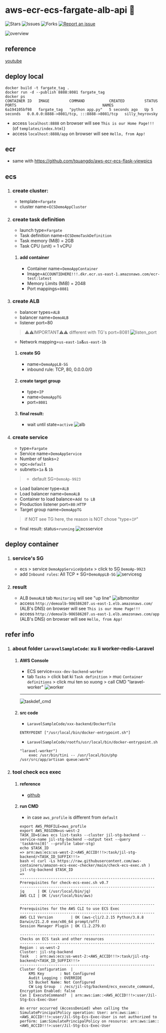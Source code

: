 # aws-ecr-ecs-fargate-alb-api 🐳

![Stars](https://img.shields.io/github/stars/tquangdo/aws-ecr-ecs-fargate-alb-api?color=f05340)
![Issues](https://img.shields.io/github/issues/tquangdo/aws-ecr-ecs-fargate-alb-api?color=f05340)
![Forks](https://img.shields.io/github/forks/tquangdo/aws-ecr-ecs-fargate-alb-api?color=f05340)
[![Report an issue](https://img.shields.io/badge/Support-Issues-green)](https://github.com/tquangdo/aws-ecr-ecs-fargate-alb-api/issues/new)

![overview](screenshots/overview.png)

## reference
[youtube](https://www.youtube.com/watch?v=o7s-eigrMAI&list=PL9nWRykSBSFihWbXBDX57EdpOmZxpUaVR&index=2)

## deploy local
```shell
docker build -t fargate_tag .
docker run -d --publish 8888:8081 fargate_tag
docker ps
CONTAINER ID   IMAGE         COMMAND           CREATED         STATUS         PORTS                                       NAMES
6a194105bf98   fargate_tag   "python app.py"   5 seconds ago   Up 5 seconds   0.0.0.0:8888->8081/tcp, :::8888->8081/tcp   silly_heyrovsky
```
+ access `localhost:8888` on browser will see `This is our Home Page!!!` (of `templates/index.html`)
+ access `localhost:8888/app` on browser will see `Hello, from App!`

## ecr
+ same with https://github.com/tquangdo/aws-ecr-ecs-flask-viewpics

## ecs
1. ### create cluster:
    + template=`Fargate`
    + cluster name=`ECSDemoAppCluster`
1. ### create task definition
    + launch type=`Fargate`
    + Task definition name=`ECSDemoTaskDefinition`
    + Task memory (MiB) = 2GB
    + Task CPU (unit) = 1 vCPU
    1. #### add container
        + Container name=`DemoAppContainer`
        + Image=`ACCOUNTIDHERE!!!.dkr.ecr.us-east-1.amazonaws.com/ecr-test:latest`
        + Memory Limits (MiB) = 2048
        + Port mappings=`8081`
1. ### create ALB
    + balancer types=`ALB`
    + balancer name=`DemoALB`
    + listener port=80
    > ⚠️⚠️IMPORTANT⚠️⚠️ different with TG's port=8081
![listen_port](screenshots/listen_port.png)
    + Network mapping=`us-east-1a`&`us-east-1b`
    1. #### create SG
        + name=`DemoAppLB-SG`
        + inbound rule: TCP, 80, 0.0.0.0/0
    1. #### create target group
        + type=`IP`
        + name=`DemoAppTG`
        + port=`8081`
    1. #### final result:
        + wait until state=`active`
        ![alb](screenshots/alb.png)
1. ### create service
    + type=`Fargate`
    + Service name=`DemoAppService`
    + Number of tasks=`2`
    + vpc=`default`
    + subnets=`1a` & `1b`
    > + default SG=`DemoAp-9923`
    + Load balancer type=`ALB`
    + Load balancer name=`DemoALB`
    + Container to load balance=`Add to LB`
    + Production listener port=`80:HTTP`
    + Target group name=`DemoAppTG`
    > if NOT see TG here, the reason is NOT chose "type=`IP`"
    + final result: status=`running`
    ![ecsservice](screenshots/ecsservice.png)

## deploy container
1. ### service's SG
    + ecs > service `DemoAppServiceUpdate` > click to SG `DemoAp-9923` 
    + add `Inbound rules`: All TCP + SG=`DemoAppLB-SG`
    ![servicesg](screenshots/servicesg.png)
1. ### result
    + ALB `DemoALB` tab `Monitoring` will see "up line"
    ![albmonitor](screenshots/albmonitor.png)
    + access `http://demoalb-986586207.us-east-1.elb.amazonaws.com/` (ALB's DNS) on browser will see `This is our Home Page!!!`
    + access `http://demoalb-986586207.us-east-1.elb.amazonaws.com/app` (ALB's DNS) on browser will see `Hello, from App!`

## refer info
1. ### about folder `LaravelSampleCode`: xu li worker-redis-Laravel
    1. #### AWS Console
        - ECS service=`xxx-dev-backend-worker`
        - tab `Tasks` > click bat ki `Task definition` > muc `Container definitions` > click mui ten so xuong > call CMD "laravel-worker"
        ![worker](screenshots/worker.png)
        ---
        ![taskdef_cmd](screenshots/taskdef_cmd.png)
    1. #### src code
        - `LaravelSampleCode/xxx-backend/Dockerfile`
        ```shell
        ENTRYPOINT ["/usr/local/bin/docker-entrypoint.sh"]
        ```
        - `LaravelSampleCode/rootfs/usr/local/bin/docker-entrypoint.sh`
        ```shell
        "laravel-worker")
            exec /usr/bin/tini -- /usr/local/bin/php /usr/src/app/artisan queue:work"
        ```
1. ### tool check ecs exec
    1. #### reference
        - [github](https://github.com/aws-containers/amazon-ecs-exec-checker)
    1. #### run CMD
        - in case `aws_profile` is different from `default`
        ```shell
        export AWS_PROFILE=aws_profile
        export AWS_REGION=us-west-2
        TASK_ID=$(aws ecs list-tasks --cluster jil-stg-backend --service-name jil-stg-backend --output text --query 'taskArns[0]' --profile labor-stg)
        echo $TASK_ID
        => arn:aws:ecs:us-west-2:<AWS_ACCID!!!>:task/jil-stg-backend/<TASK_ID_SUFFIX!!!>
        bash <( curl -Ls https://raw.githubusercontent.com/aws-containers/amazon-ecs-exec-checker/main/check-ecs-exec.sh ) jil-stg-backend $TASK_ID
        =>
        -------------------------------------------------------------
        Prerequisites for check-ecs-exec.sh v0.7
        -------------------------------------------------------------
        jq      | OK (/usr/local/bin/jq)
        AWS CLI | OK (/usr/local/bin/aws)

        -------------------------------------------------------------
        Prerequisites for the AWS CLI to use ECS Exec
        -------------------------------------------------------------
        AWS CLI Version        | OK (aws-cli/2.2.15 Python/3.8.8 Darwin/21.2.0 exe/x86_64 prompt/off)
        Session Manager Plugin | OK (1.2.279.0)

        -------------------------------------------------------------
        Checks on ECS task and other resources
        -------------------------------------------------------------
        Region : us-west-2
        Cluster: jil-stg-backend
        Task   : arn:aws:ecs:us-west-2:<AWS_ACCID!!!>:task/jil-stg-backend/<TASK_ID_SUFFIX!!!>
        -------------------------------------------------------------
        Cluster Configuration  |
            KMS Key       : Not Configured
            Audit Logging : OVERRIDE
            S3 Bucket Name: Not Configured
            CW Log Group  : /ecs/jil-stg/backend/ecs_execute_command, Encryption Enabled: false
        Can I ExecuteCommand?  | arn:aws:iam::<AWS_ACCID!!!>:user/Jil-Stg-Ecs-Exec-User

        An error occurred (AccessDenied) when calling the SimulatePrincipalPolicy operation: User: arn:aws:iam::<AWS_ACCID!!!>:user/Jil-Stg-Ecs-Exec-User is not authorized to perform: iam:SimulatePrincipalPolicy on resource: arn:aws:iam::<AWS_ACCID!!!>:user/Jil-Stg-Ecs-Exec-User
        ```
